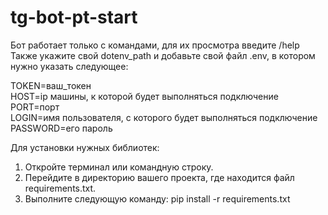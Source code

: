 # tg-bot-pt-start
Бот работает только с командами, для их просмотра введите /help   
Также укажите свой dotenv_path и добавьте свой файл .env, в котором нужно указать следующее:

TOKEN=ваш_токен  
HOST=ip машины, к которой будет выполняться подключение  
PORT=порт  
LOGIN=имя пользователя, с которого будет выполняться подключение  
PASSWORD=его пароль

Для установки нужных библиотек:
1. Откройте терминал или командную строку.
2. Перейдите в директорию вашего проекта, где находится файл requirements.txt.
3. Выполните следующую команду: pip install -r requirements.txt
